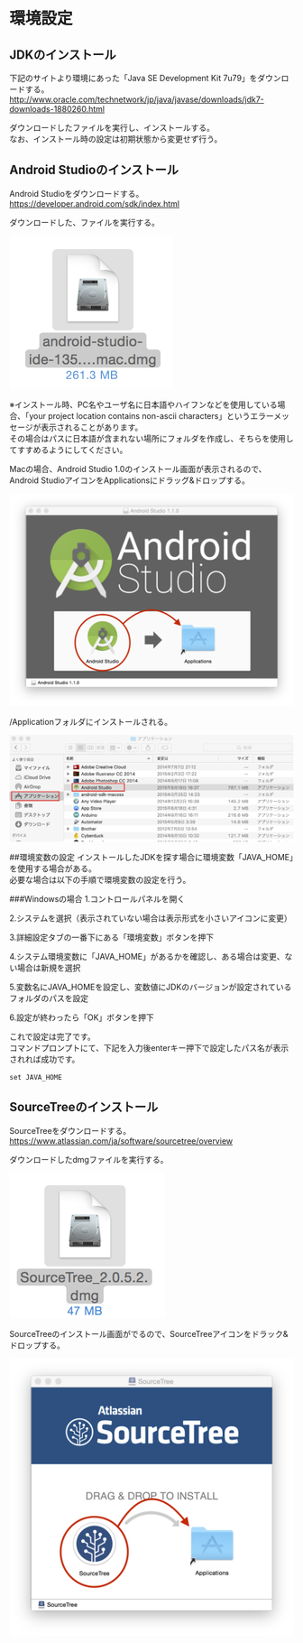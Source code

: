 # 環境設定

## JDKのインストール

下記のサイトより環境にあった「Java SE Development Kit 7u79」をダウンロードする。
<br>
http://www.oracle.com/technetwork/jp/java/javase/downloads/jdk7-downloads-1880260.html

ダウンロードしたファイルを実行し、インストールする。
<br>
なお、インストール時の設定は初期状態から変更せず行う。



## Android Studioのインストール

Android Studioをダウンロードする。
<br>
https://developer.android.com/sdk/index.html

ダウンロードした、ファイルを実行する。

![pre0101](img-chapter01/pre0101.png)

※インストール時、PC名やユーザ名に日本語やハイフンなどを使用している場合、「your project location contains non-ascii characters」というエラーメッセージが表示されることがあります。
<br>
その場合はパスに日本語が含まれない場所にフォルダを作成し、そちらを使用してすすめるようにしてください。

Macの場合、Android Studio 1.0のインストール画面が表示されるので、Android StudioアイコンをApplicationsにドラッグ&ドロップする。

![pre0102](img-chapter01/pre0102.png)

/Applicationフォルダにインストールされる。

![pre0103](img-chapter01/pre0103.png)


##環境変数の設定
インストールしたJDKを探す場合に環境変数「JAVA_HOME」を使用する場合がある。
<br>
必要な場合は以下の手順で環境変数の設定を行う。
<br>

###Windowsの場合
1.コントロールパネルを開く

2.システムを選択（表示されていない場合は表示形式を小さいアイコンに変更）

3.詳細設定タブの一番下にある「環境変数」ボタンを押下

4.システム環境変数に「JAVA_HOME」があるかを確認し、ある場合は変更、ない場合は新規を選択

5.変数名にJAVA_HOMEを設定し、変数値にJDKのバージョンが設定されているフォルダのパスを設定

6.設定が終わったら「OK」ボタンを押下

これで設定は完了です。
<br>
コマンドプロンプトにて、下記を入力後enterキー押下で設定したパス名が表示されれば成功です。
```
set JAVA_HOME
```

## SourceTreeのインストール

SourceTreeをダウンロードする。
https://www.atlassian.com/ja/software/sourcetree/overview

ダウンロードしたdmgファイルを実行する。

![pre0104](img-chapter01/pre0104.png)

SourceTreeのインストール画面がでるので、SourceTreeアイコンをドラック&ドロップする。

![pre0105](img-chapter01/pre0105.png)

